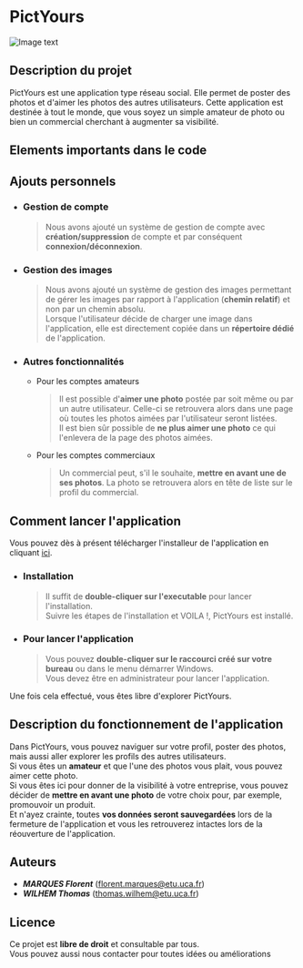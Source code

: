 # PictYours
![Image text](./PictYours/PictYours/app.ico)

## Description du projet

PictYours est une application type réseau social. Elle permet de poster des photos et d'aimer les photos des autres utilisateurs.
Cette application est destinée à tout le monde, que vous soyez un simple amateur de photo ou bien un commercial cherchant à augmenter sa visibilité.

## Elements importants dans le code


## Ajouts personnels

- ### Gestion de compte 
 	>Nous avons ajouté un système de gestion de compte avec **création/suppression** de compte et par conséquent **connexion/déconnexion**.
 
- ### Gestion des images
	>Nous avons ajouté un système de gestion des images permettant de gérer les images par rapport à l'application (**chemin relatif**) et non par un chemin absolu. <br/>
	>Lorsque l'utilisateur décide de charger une image dans l'application, elle est directement copiée dans un **répertoire dédié** de l'application. 

- ### Autres fonctionnalités
	- Pour les comptes amateurs
	
		> Il est possible d'**aimer une photo** postée par soit même ou par un autre utilisateur. Celle-ci se retrouvera alors dans une page où toutes les photos aimées par l'utilisateur seront listées. <br/>
		Il est bien sûr possible de **ne plus aimer une photo** ce qui l'enlevera de la page des photos aimées.
	
    - Pour les comptes commerciaux

		>Un commercial peut, s'il le souhaite, **mettre en avant une de ses photos**. La photo se retrouvera alors en tête de liste sur le profil du commercial. 
 
## Comment lancer l'application
Vous pouvez dès à présent télécharger l'installeur de l'application en cliquant [ici](./Setup/PictYours_Installer.msi). 
- ### Installation 
	> Il suffit de **double-cliquer sur l'executable** pour lancer l'installation.
	> <Br/> Suivre les étapes de l'installation et VOILA !, PictYours est installé.

- ### Pour lancer l'application 
	>Vous pouvez **double-cliquer sur le raccourci créé sur votre bureau** ou dans le menu démarrer Windows. <br/>
	>Vous devez être en administrateur pour lancer l'application.<br/>
	
Une fois cela effectué, vous êtes libre d'explorer PictYours.

## Description du fonctionnement de l'application

Dans PictYours, vous pouvez naviguer sur votre profil, poster des photos, mais aussi aller explorer les profils des autres utilisateurs. <br/>
Si vous êtes un **amateur** et que l'une des photos vous plait, vous pouvez aimer cette photo.
<br/>
Si vous êtes ici pour donner de la visibilité à votre entreprise, vous pouvez décider de **mettre en avant une photo** de votre choix pour, par exemple, promouvoir un produit.
<br/>
Et  n'ayez crainte, toutes **vos données seront sauvegardées** lors de la fermeture de l'application et vous les retrouverez intactes  lors de la réouverture de l'application.

## Auteurs

- ***MARQUES Florent*** (florent.marques@etu.uca.fr)
- ***WILHEM Thomas*** (thomas.wilhem@etu.uca.fr)

## Licence

Ce projet est **libre de droit** et consultable par tous. <br/>
Vous pouvez aussi nous contacter pour toutes idées ou améliorations
